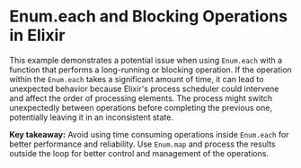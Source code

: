 # Enum.each and Blocking Operations in Elixir

This example demonstrates a potential issue when using `Enum.each` with a function that performs a long-running or blocking operation.  If the operation within the `Enum.each` takes a significant amount of time, it can lead to unexpected behavior because Elixir's process scheduler could intervene and affect the order of processing elements.  The process might switch unexpectedly between operations before completing the previous one, potentially leaving it in an inconsistent state.

**Key takeaway:** Avoid using time consuming operations inside `Enum.each` for better performance and reliability. Use `Enum.map` and process the results outside the loop for better control and management of the operations.
